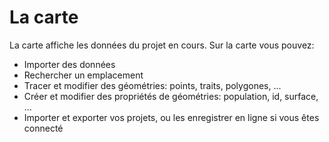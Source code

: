 <a name="map"></a>

# La carte

La carte affiche les données du projet en cours. Sur la carte vous pouvez:

- Importer des données
- Rechercher un emplacement
- Tracer et modifier des géométries: points, traits, polygones, ...
- Créer et modifier des propriétés de géométries: population, id, surface, ...
- Importer et exporter vos projets, ou les enregistrer en ligne si vous êtes connecté
